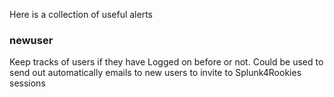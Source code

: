 Here is a collection of useful alerts

### newuser
Keep tracks of users if they have Logged on before or not. Could be used to send out automatically emails to new users to invite to Splunk4Rookies sessions
